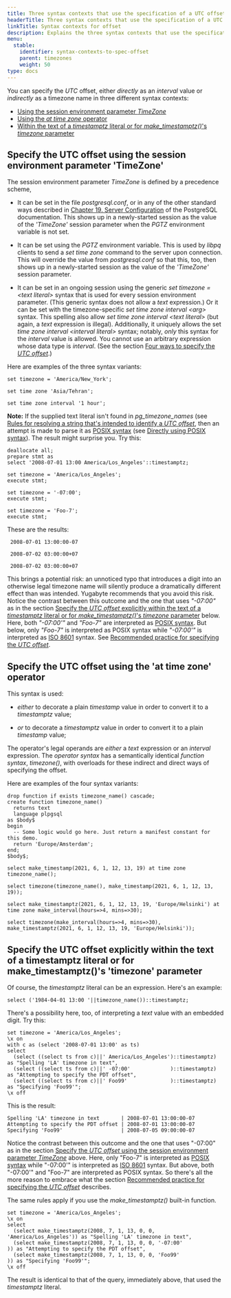 ```yaml
---
title: Three syntax contexts that use the specification of a UTC offset [YSQL]
headerTitle: Three syntax contexts that use the specification of a UTC offset
linkTitle: Syntax contexts for offset
description: Explains the three syntax contexts that use the specification of a UTC offset. [YSQL]
menu:
  stable:
    identifier: syntax-contexts-to-spec-offset
    parent: timezones
    weight: 50
type: docs
---
```


You can specify the _UTC_ offset, either _directly_ as an _interval_ value or _indirectly_ as a timezone name in three different syntax contexts:

- [Using the session environment parameter _TimeZone_](#specify-the-utc-offset-using-the-session-environment-parameter-timezone)
- [Using the _at time zone_ operator](#specify-the-utc-offset-using-the-at-time-zone-operator)
- [Within the text of a _timestamptz_ literal or for _make_timestamptz()_'s _timezone_ parameter](#specify-the-utc-offset-explicitly-within-the-text-of-a-timestamptz-literal-or-for-make-timestamptz-s-timezone-parameter)

## Specify the UTC offset using the session environment parameter 'TimeZone'

The session environment parameter _TimeZone_ is defined by a precedence scheme,

- It can be set in the file _postgresql.conf_, or in any of the other standard ways described in [Chapter 19. Server Configuration](https://www.postgresql.org/docs/11/runtime-config.html) of the PostgreSQL documentation. This shows up in a newly-started session as the value of the _'TimeZone'_ session parameter when the _PGTZ_ environment variable is not set.

- It can be set using the _PGTZ_ environment variable. This is used by _libpq_ clients to send a _set time zone_ command to the server upon connection. This will override the value from _postgresql.conf_ so that this, too, then shows up in a newly-started session as the value of the _'TimeZone'_ session parameter.

- It can be set in an ongoing session using the generic _set timezone = \<text literal\>_ syntax that is used for every session environment parameter. (This generic syntax does not allow a _text_ expression.) Or it can be set with the timezone-specific _set time zone interval \<arg\>_ syntax. This spelling also allow _set time zone interval \<text literal\>_ (but again, a _text_ expression is illegal). Additionally, it uniquely allows the set _time zone interval \<interval literal\>_ syntax; notably, _only_ this syntax for the _interval_ value is allowed. You cannot use an arbitrary expression whose data type is _interval_. (See the section [Four ways to specify the _UTC offset_](../ways-to-spec-offset/).)

Here are examples of the three syntax variants:

```plpgsql
set timezone = 'America/New_York';

set time zone 'Asia/Tehran';

set time zone interval '1 hour';
```

**Note:** If the supplied text literal isn't found in _pg_timezone_names_ (see [Rules for resolving a string that's intended to identify a _UTC offset_](../ways-to-spec-offset/name-res-rules/), then an attempt is made to parse it as [POSIX syntax](https://www.postgresql.org/docs/11/datetime-posix-timezone-specs.html) (see [Directly using POSIX syntax](../ways-to-spec-offset/#directly-using-posix-syntax)). The result might surprise you. Try this:

```plpgsql
deallocate all;
prepare stmt as
select '2008-07-01 13:00 America/Los_Angeles'::timestamptz;

set timezone = 'America/Los_Angeles';
execute stmt;

set timezone = '-07:00';
execute stmt;

set timezone = 'Foo-7';
execute stmt;
```

These are the results:

```output
 2008-07-01 13:00:00-07

 2008-07-02 03:00:00+07

 2008-07-02 03:00:00+07
```

This brings a potential risk: an unnoticed typo that introduces a digit into an otherwise legal timezone name will silently produce a dramatically different effect than was intended. Yugabyte recommends that you avoid this risk. Notice the contrast between this outcome and the one that uses _"-07:00"_ as in the section [Specify the _UTC offset_ explicitly within the text of a _timestamptz_ literal or for _make_timestamptz()_'s _timezone_ parameter](#specify-the-utc-offset-explicitly-within-the-text-of-a-timestamptz-literal-or-for-make-interval-s-timezone-parameter) below. Here, both _"-07:00'"_ and _"Foo-7"_ are interpreted as [POSIX syntax](https://www.postgresql.org/docs/11/datetime-posix-timezone-specs.html). But below, only _"Foo-7"_ is interpreted as POSIX syntax while _"-07:00'"_ is interpreted as [ISO 8601](https://en.wikipedia.org/wiki/ISO_8601) syntax. See [Recommended practice for specifying the _UTC offset_](../recommendation/).

## Specify the UTC offset using the 'at time zone' operator

This syntax is used:

- _either_ to decorate a plain _timestamp_ value in order to convert it to a _timestamptz_ value;

- _or_ to decorate a _timestamptz_ value in order to convert it to a plain _timestamp_ value;

The operator's legal operands are _either_ a _text_ expression or an _interval_ expression. The _operator syntax_ has a semantically identical _function syntax_, _timezone()_, with overloads for these indirect and direct ways of specifying the offset.

Here are examples of the four syntax variants:

```plpgsql
drop function if exists timezone_name() cascade;
create function timezone_name()
  returns text
  language plpgsql
as $body$
begin
  -- Some logic would go here. Just return a manifest constant for this demo.
  return 'Europe/Amsterdam';
end;
$body$;

select make_timestamp(2021, 6, 1, 12, 13, 19) at time zone timezone_name();

select timezone(timezone_name(), make_timestamp(2021, 6, 1, 12, 13, 19));

select make_timestamptz(2021, 6, 1, 12, 13, 19, 'Europe/Helsinki') at time zone make_interval(hours=>4, mins=>30);

select timezone(make_interval(hours=>4, mins=>30), make_timestamptz(2021, 6, 1, 12, 13, 19, 'Europe/Helsinki'));
```

## Specify the UTC offset explicitly within the text of a timestamptz literal or for make_timestamptz()'s 'timezone' parameter

Of course, the _timestamptz_ literal can be an expression. Here's an example:

```plpgsql
select ('1984-04-01 13:00 '||timezone_name())::timestamptz;
```

There's a possibility here, too, of interpreting a _text_ value with an embedded digit. Try this:

```plpgsql
set timezone = 'America/Los_Angeles';
\x on
with c as (select '2008-07-01 13:00' as ts)
select
  (select ((select ts from c)||' America/Los_Angeles')::timestamptz) as "Spelling 'LA' timezone in text",
  (select ((select ts from c)||' -07:00'             )::timestamptz) as "Attempting to specify the PDT offset",
  (select ((select ts from c)||' Foo99'              )::timestamptz) as "Specifying 'Foo99'";
\x off
```

This is the result:

```output
Spelling 'LA' timezone in text       | 2008-07-01 13:00:00-07
Attempting to specify the PDT offset | 2008-07-01 13:00:00-07
Specifying 'Foo99'                   | 2008-07-05 09:00:00-07
```

Notice the contrast between this outcome and the one that uses "-07:00" as in the section [Specify the _UTC offset_ using the session environment parameter _TimeZone_](#specify-the-utc-offset-using-the-session-environment-parameter-timezone) above. Here, only "Foo-7" is interpreted as [POSIX syntax](https://www.postgresql.org/docs/11/datetime-posix-timezone-specs.html) while "-07:00'" is interpreted as [ISO 8601](https://en.wikipedia.org/wiki/ISO_8601) syntax. But above, both "-07:00'" and "Foo-7" are interpreted as POSIX syntax. So there's all the more reason to embrace what the section [Recommended practice for specifying the _UTC offset_](../recommendation/) describes.

The same rules apply if you use the _make_timestamptz()_ built-in function.

```plpgsql
set timezone = 'America/Los_Angeles';
\x on
select
  (select make_timestamptz(2008, 7, 1, 13, 0, 0, 'America/Los_Angeles')) as "Spelling 'LA' timezone in text",
  (select make_timestamptz(2008, 7, 1, 13, 0, 0, '-07:00'             )) as "Attempting to specify the PDT offset",
  (select make_timestamptz(2008, 7, 1, 13, 0, 0, 'Foo99'              )) as "Specifying 'Foo99'";
\x off
```

The result is identical to that of the query, immediately above, that used the _timestamptz_ literal.
